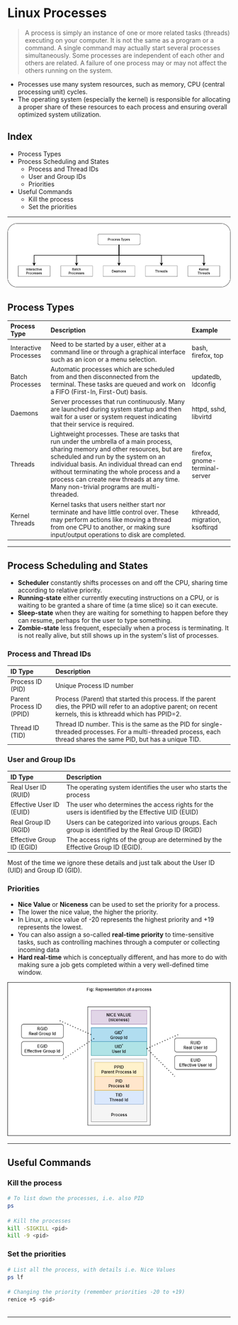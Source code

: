 # Linux Processes

> A process is simply an instance of one or more related tasks (threads) executing on your computer. It is not the same as a program or a command. A single command may actually start several processes simultaneously. Some processes are independent of each other and others are related. A failure of one process may or may not affect the others running on the system.

- Processes use many system resources, such as memory, CPU (central processing unit) cycles. 
- The operating system (especially the kernel) is responsible for allocating a proper share of these resources to each process and ensuring overall optimized system utilization.

## Index

- Process Types
- Process Scheduling and States
  - Process and Thread IDs
  - User and Group IDs
  - Priorities
- Useful Commands
  - Kill the process
  - Set the priorities

___

![Process_Types](https://github.com/Ravi-Upadhyay/linux-playground/blob/master/LFS101x_Introduction_to_Linux/Assets/Linux_Process_Types.png)

## Process Types

|Process Type          |	Description	                                                  |  Example               |
|:---------------------|:-------------------------------------------------------------------------|:-----------------------|
| Interactive Processes | Need to be started by a user, either at a command line or through a graphical interface such as an icon or a menu selection.|	bash, firefox, top |
| Batch Processes	| Automatic processes which are scheduled from and then disconnected from the terminal. These tasks are queued and work on a FIFO (First-In, First-Out) basis.	| updatedb, ldconfig |
| Daemons	        | Server processes that run continuously. Many are launched during system startup and then wait for a user or system request indicating that their service is required. | httpd, sshd, libvirtd |
| Threads	        | Lightweight processes. These are tasks that run under the umbrella of a main process, sharing memory and other resources, but are scheduled and run by the system on an individual basis. An individual thread can end without terminating the whole process and a process can create new threads at any time. Many non-trivial programs are multi-threaded. | firefox, gnome-terminal-server |
| Kernel Threads	| Kernel tasks that users neither start nor terminate and have little control over. These may perform actions like moving a thread from one CPU to another, or making sure input/output operations to disk are completed. | kthreadd, migration, ksoftirqd |

___

## Process Scheduling and States

- **Scheduler** constantly shifts processes on and off the CPU, sharing time according to relative priority.
- **Running-state** either currently executing instructions on a CPU, or is waiting to be granted a share of time (a time slice) so it can execute.
- **Sleep-state** when they are waiting for something to happen before they can resume, perhaps for the user to type something.
- **Zombie-state** less frequent, especially when a process is terminating. It is not really alive, but still shows up in the system's list of processes.

### Process and Thread IDs

|   ID Type	        | Description                                                                                          |
|:----------------------|:-----------------------------------------------------------------------------------------------------|
| Process ID (PID)	|Unique Process ID number |
| Parent Process ID (PPID) | Process (Parent) that started this process. If the parent dies, the PPID will refer to an adoptive parent; on recent kernels, this is kthreadd which has PPID=2. |
| Thread ID (TID)	| Thread ID number. This is the same as the PID for single-threaded processes. For a multi-threaded process, each thread shares the same PID, but has a unique TID. |


### User and Group IDs

|   ID Type	        | Description                                                                                          |
|:----------------------|:-----------------------------------------------------------------------------------------------------|
| Real User ID (RUID)	| The operating system identifies the user who starts the process |
| Effective User ID (EUID) | The user who determines the access rights for the users is identified by the Effective UID (EUID) |
| Real Group ID (RGID)	| Users can be categorized into various groups. Each group is identified by the Real Group ID (RGID) |
| Effective Group ID (EGID)	| The access rights of the group are determined by the Effective Group ID (EGID). |

Most of the time we ignore these details and just talk about the User ID (UID) and Group ID (GID).

### Priorities

- **Nice Value** or **Niceness** can be used to set the priority for a process. 
- The lower the nice value, the higher the priority.
- In Linux, a nice value of -20 represents the highest priority and +19 represents the lowest. 
- You can also assign a so-called **real-time priority** to time-sensitive tasks, such as controlling machines through a computer or collecting incoming data
- **Hard real-time** which is conceptually different, and has more to do with making sure a job gets completed within a very well-defined time window.

![Representation Of Process](https://github.com/Ravi-Upadhyay/linux-playground/blob/master/LFS101x_Introduction_to_Linux/Assets/Linux_Representation_Of_Process.png)

___

## Useful Commands

### Kill the process

```bash
# To list down the processes, i.e. also PID
ps

# Kill the processes
kill -SIGKILL <pid>
kill -9 <pid>

```

### Set the priorities

```bash
# List all the process, with details i.e. Nice Values
ps lf

# Changing the priority (remember priorities -20 to +19)
renice +5 <pid>



```
___


